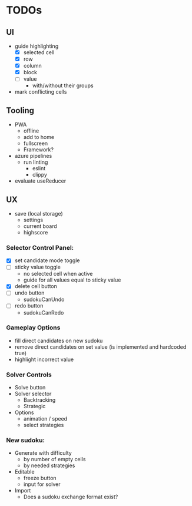 # TODOs

## UI
- guide highlighting
  - [X] selected cell
  - [X] row
  - [X] column
  - [X] block
  - [ ] value
    - with/without their groups
- mark conflicting cells

## Tooling
- PWA
  - offline
  - add to home
  - fullscreen
  - Framework?
- azure pipelines
  - run linting
    - eslint
    - clippy
- evaluate useReducer

## UX
- save (local storage)
  - settings
  - current board
  - highscore

### Selector Control Panel:
- [X] set candidate mode toggle
- [ ] sticky value toggle
  - no selected cell when active
  - guide for all values equal to sticky value
- [X] delete cell button
- [ ] undo button
  - sudokuCanUndo
- [ ] redo button
  - sudokuCanRedo
### Gameplay Options
- fill direct candidates on new sudoku
- remove direct candidates on set value (is implemented and hardcoded true)
- highlight incorrect value
### Solver Controls
- Solve button
- Solver selector
  - Backtracking
  - Strategic
- Options
    - animation / speed
    - select strategies
### New sudoku:
- Generate with difficulty
  - by number of empty cells
  - by needed strategies
- Editable
  - freeze button
  - input for solver
- Import
  - Does a sudoku exchange format exist?
